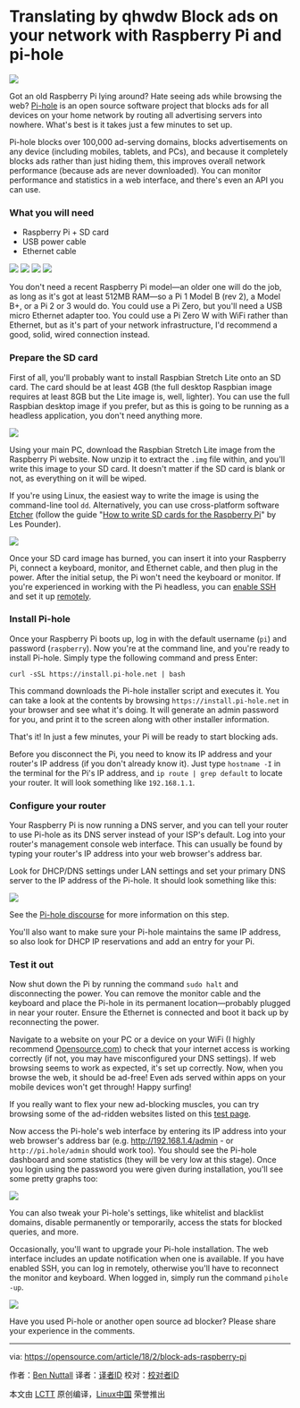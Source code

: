 Translating by qhwdw
Block ads on your network with Raspberry Pi and pi-hole
======

![](https://opensource.com/sites/default/files/styles/image-full-size/public/lead-images/pi-hole-banner.png?itok=1TXcp3hm)

Got an old Raspberry Pi lying around? Hate seeing ads while browsing the web? [Pi-hole][1] is an open source software project that blocks ads for all devices on your home network by routing all advertising servers into nowhere. What's best is it takes just a few minutes to set up.

Pi-hole blocks over 100,000 ad-serving domains, blocks advertisements on any device (including mobiles, tablets, and PCs), and because it completely blocks ads rather than just hiding them, this improves overall network performance (because ads are never downloaded). You can monitor performance and statistics in a web interface, and there's even an API you can use.

### What you will need

  * Raspberry Pi + SD card
  * USB power cable
  * Ethernet cable


![](https://opensource.com/sites/default/files/u128651/raspberry-pi.png)
![](https://opensource.com/sites/default/files/u128651/noobs-card.png)
![](https://opensource.com/sites/default/files/u128651/power-supply.png)
![](https://opensource.com/sites/default/files/u128651/ethernet-cable.png)

You don't need a recent Raspberry Pi model—an older one will do the job, as long as it's got at least 512MB RAM—so a Pi 1 Model B (rev 2), a Model B+, or a Pi 2 or 3 would do. You could use a Pi Zero, but you'll need a USB micro Ethernet adapter too. You could use a Pi Zero W with WiFi rather than Ethernet, but as it's part of your network infrastructure, I'd recommend a good, solid, wired connection instead.

### Prepare the SD card

First of all, you'll probably want to install Raspbian Stretch Lite onto an SD card. The card should be at least 4GB (the full desktop Raspbian image requires at least 8GB but the Lite image is, well, lighter). You can use the full Raspbian desktop image if you prefer, but as this is going to be running as a headless application, you don't need anything more.

![](https://opensource.com/sites/default/files/u128651/raspbian-downloads.png)

Using your main PC, download the Raspbian Stretch Lite image from the Raspberry Pi website. Now unzip it to extract the `.img` file within, and you'll write this image to your SD card. It doesn't matter if the SD card is blank or not, as everything on it will be wiped.

If you're using Linux, the easiest way to write the image is using the command-line tool `dd`. Alternatively, you can use cross-platform software [Etcher][2] (follow the guide "[How to write SD cards for the Raspberry Pi][3]" by Les Pounder).

![](https://opensource.com/sites/default/files/etcher-win-520px.png)

Once your SD card image has burned, you can insert it into your Raspberry Pi, connect a keyboard, monitor, and Ethernet cable, and then plug in the power. After the initial setup, the Pi won't need the keyboard or monitor. If you're experienced in working with the Pi headless, you can [enable SSH][4] and set it up [remotely][5].

### Install Pi-hole

Once your Raspberry Pi boots up, log in with the default username (`pi`) and password (`raspberry`). Now you're at the command line, and you're ready to install Pi-hole. Simply type the following command and press Enter:
```
curl -sSL https://install.pi-hole.net | bash

```

This command downloads the Pi-hole installer script and executes it. You can take a look at the contents by browsing `https://install.pi-hole.net` in your browser and see what it's doing. It will generate an admin password for you, and print it to the screen along with other installer information.

That's it! In just a few minutes, your Pi will be ready to start blocking ads.

Before you disconnect the Pi, you need to know its IP address and your router's IP address (if you don't already know it). Just type `hostname -I` in the terminal for the Pi's IP address, and `ip route | grep default` to locate your router. It will look something like `192.168.1.1`.

### Configure your router

Your Raspberry Pi is now running a DNS server, and you can tell your router to use Pi-hole as its DNS server instead of your ISP's default. Log into your router's management console web interface. This can usually be found by typing your router's IP address into your web browser's address bar.

Look for DHCP/DNS settings under LAN settings and set your primary DNS server to the IP address of the Pi-hole. It should look something like this:

![](https://opensource.com/sites/default/files/u128651/pi-hole-dns.png)

See the [Pi-hole discourse][6] for more information on this step.

You'll also want to make sure your Pi-hole maintains the same IP address, so also look for DHCP IP reservations and add an entry for your Pi.

### Test it out

Now shut down the Pi by running the command `sudo halt` and disconnecting the power. You can remove the monitor cable and the keyboard and place the Pi-hole in its permanent location—probably plugged in near your router. Ensure the Ethernet is connected and boot it back up by reconnecting the power.

Navigate to a website on your PC or a device on your WiFi (I highly recommend [Opensource.com][7]) to check that your internet access is working correctly (if not, you may have misconfigured your DNS settings). If web browsing seems to work as expected, it's set up correctly. Now, when you browse the web, it should be ad-free! Even ads served within apps on your mobile devices won't get through! Happy surfing!

If you really want to flex your new ad-blocking muscles, you can try browsing some of the ad-ridden websites listed on this [test page][8].

Now access the Pi-hole's web interface by entering its IP address into your web browser's address bar (e.g. <http://192.168.1.4/admin> \- or `http://pi.hole/admin` should work too). You should see the Pi-hole dashboard and some statistics (they will be very low at this stage). Once you login using the password you were given during installation, you'll see some pretty graphs too:

![](https://opensource.com/sites/default/files/u128651/pi-hole-web.png)

You can also tweak your Pi-hole's settings, like whitelist and blacklist domains, disable permanently or temporarily, access the stats for blocked queries, and more.

Occasionally, you'll want to upgrade your Pi-hole installation. The web interface includes an update notification when one is available. If you have enabled SSH, you can log in remotely, otherwise you'll have to reconnect the monitor and keyboard. When logged in, simply run the command `pihole -up`.

![](https://opensource.com/sites/default/files/u128651/pi-hole-update.png)

Have you used Pi-hole or another open source ad blocker? Please share your experience in the comments.

--------------------------------------------------------------------------------

via: https://opensource.com/article/18/2/block-ads-raspberry-pi

作者：[Ben Nuttall][a]
译者：[译者ID](https://github.com/译者ID)
校对：[校对者ID](https://github.com/校对者ID)

本文由 [LCTT](https://github.com/LCTT/TranslateProject) 原创编译，[Linux中国](https://linux.cn/) 荣誉推出

[a]:https://opensource.com/users/bennuttall
[1]:https://pi-hole.net/
[2]:https://etcher.io/
[3]:https://opensource.com/article/17/3/how-write-sd-cards-raspberry-pi
[4]:https://www.raspberrypi.org/blog/a-security-update-for-raspbian-pixel/
[5]:https://www.raspberrypi.org/documentation/remote-access/ssh/README.md
[6]:https://discourse.pi-hole.net/t/how-do-i-configure-my-devices-to-use-pi-hole-as-their-dns-server/245
[7]:https://opensource.com/
[8]:https://pi-hole.net/pages-to-test-ad-blocking-performance/
